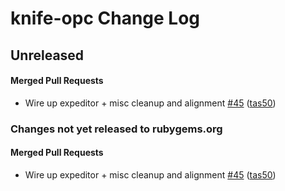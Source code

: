 # knife-opc Change Log

<!-- latest_release unreleased -->
## Unreleased

#### Merged Pull Requests
- Wire up expeditor + misc cleanup and alignment [#45](https://github.com/chef/knife-opc/pull/45) ([tas50](https://github.com/tas50))
<!-- latest_release -->

<!-- release_rollup since=0.4.0 -->
### Changes not yet released to rubygems.org

#### Merged Pull Requests
- Wire up expeditor + misc cleanup and alignment [#45](https://github.com/chef/knife-opc/pull/45) ([tas50](https://github.com/tas50)) <!-- 0.4.0 -->
<!-- release_rollup -->

<!-- latest_stable_release -->
<!-- latest_stable_release -->